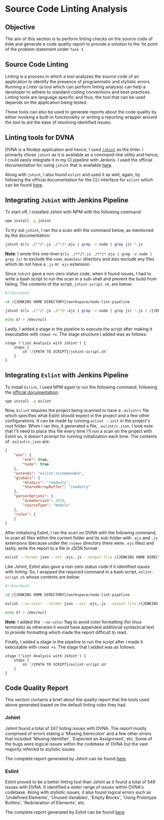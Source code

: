 # Source Code Linting Analysis

## Objective

The aim of this section is to perform linting checks on the source code of `DVNA`  and generate a code quality report to provide a solution to the 1st point of the problem statement under `Task 3`.

## Source Code Linting

Linting is a process in which a tool analyzes the source code of an application to identify the presence of programmatic and stylistic errors. Running a _Linter_ (a tool which can perform linting analysis) can help a developer to adhere to standard coding conventions and best-practices. Linting tools are language specific and thus, the tool that can be used depends on the application being tested.

These tools can also be used to generate reports about the code quality by either invoking a built-in functionality or writing a reporting wrapper around the tool to aid the ease of resolving identified issues.

## Linting tools for DVNA

DVNA is a Nodejs application and hence, I used [`jshint`](https://jshint.com/install/) as the linter. I primarily chose `jshint` as it is available as a command-line utility and hence, I could easily integrate it in my CI pipeline with Jenkins. I used the official documentation for using `jshint` that is available [here](https://jshint.com/docs/cli/).

Along with `jshint`, I also found `eslint` and used it as well, again, by following the official documentation for the CLI interface for  `eslint` which can be found [here](https://eslint.org/docs/2.13.1/user-guide/command-line-interface).

## Integrating `Jshint` with Jenkins Pipeline

To start off, I installed Jshint with NPM with the following command:

```bash
npm install -g jshint
```

To try out `jshint`, I ran the a scan with the command below, as mentioned by the documentation:

```bash
jshint $(ls ./**/*.js ./**/*.ejs | grep -v node | grep js) *.js
```

**Note**: I wrote this one-liner:`$(ls ./**/*.js ./**/*.ejs | grep -v node | grep js)` to exclude the `node_modules/` directory and also exclude any files which do not have a `.js` or `.ejs` extension.

Since `Jshint` gave a non-zero status code, when it found issues, I had to write a bash script to run the scan in a sub-shell and prevent the build from failing. The contents of the script, `jshint-script.sh`, are below:

```bash
#!/bin/bash

cd /{JENKINS HOME DIRECTORY}/workspace/node-lint-pipeline

jshint $(ls ./**/*.js ./**/*.ejs | grep -v node | grep js) *.js > /{JENKINS HOME DIRECTORY}/reports/jshint-report

echo $? > /dev/null
```

Lastly, I added a stage in the pipeline to execute the script after making it executatble with `chmod +x`. The stage structure I added was as follows:

```jenkins
stage ('Lint Analysis with Jshint') {
    steps {
        sh '/{PATH TO SCRIPT}/jshint-script.sh'
    }
}
```

## Integrating `Eslint` with Jenkins Pipeline

To install `Eslint`, I used NPM again to run the following command, following the [official documentation](https://eslint.org/docs/user-guide/command-line-interface):

```bash
npm install -g eslint
```

Now, `Eslint` requires the project being scanned to have a `.eslintrc` file which specifies what Eslint should expect in the project and a few other configurations. It can be made by running `eslint --init` in the project's root folder. When I ran this, it generated a file, `.eslintrc.json`. I took note that I'll need to place this file every time I'll run a scan on the project with Eslint so, it doesn't prompt for running initialization each time. The contents of `.eslintrc.json` are:

```eslintrc.json
{
    "env": {
        "es6": true,
        "node": true
    },
    "extends": "eslint:recommended",
    "globals": {
        "Atomics": "readonly",
        "SharedArrayBuffer": "readonly"
    },
    "parserOptions": {
        "ecmaVersion": 2018,
        "sourceType": "module"
    },
    "rules": {
    }
}
```

After initialising Eslint, I ran the scan on DVNA with the following command, to scan all files within the current folder and its sub-folder with `.ejs` and `.js` extensions (because under the `/views` directory there were `.ejs` files) and lastly, write the report to a file in JSON format:

```bash
eslint --format json --ext .ejs,.js --output-file /{JENKINS HOME DIRECTORY}/reports/eslint-report ./
```

Like Jshint, Eslint also gave a non-zero status code if it identified issues with linting. So, I wrapped the required command in a bash script, `eslint-script.sh` whose contents are below:

```bash
#!/bin/bash

cd /{JENKINS HOME DIRECTORY}/workspace/node-lint-pipeline

eslint --no-color --format json --ext .ejs,.js --output-file /{JENKINS HOME DIRECTORY}/reports/eslint-report ./

echo $? > /dev/null
```

**Note**: I added the `--no-color` flag to avoid color formatting (for linux terminals) as otherwise it would have appended additional syntactical text to provide formatting which made the report difficult to read.

Finally, I added a stage in the pipeline to run the script after I made it executable with `chmod +x`. The stage that I added was as follows:

```jenkins
stage ('Lint Analysis with Jshint') {
    steps {
        sh '/{PATH TO SCRIPT}/eslint-script.sh'
    }
}
```

## Code Quality Report

This section contains a brief about the quality report that the tools used above generated based on the default linting rules they had.

### Jshint

Jshint found a total of 247 linting issues with DVNA. The report mostly comprised of errors stating a 'Missing Semicolon' and a few other errors that included 'Missing Identifier', 'Expected an Assignment', etc. Some of the bugs were logical issues within the codebase of DVNA but the vast majority referred to stylistic issues.

The complete report generated by Jshint can be found [here]().

### Eslint

Eslint proved to be a better linting tool than Jshint as it found a total of 549 issues with DVNA. It identified a wider range of issues within DVNA's codebase. Along with stylistic issues, it also found logical errors such as 'Undefined Elements', 'Unused Variables', 'Empty Blocks', 'Using Prototype Builtins', 'Redclaration of Elements', etc.

The complete report generated by Eslint can be found [here]().
